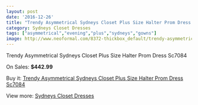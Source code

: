 ```yaml
---
layout: post
date: '2016-12-26'
title: "Trendy Asymmetrical Sydneys Closet Plus Size Halter Prom Dress Sc7084"
category: Sydneys Closet Dresses
tags: ["asymmetrical","evening","plus","sydneys","gowns"]
image: http://www.neoformal.com/8372-thickbox_default/trendy-asymmetrical-sydneys-closet-plus-size-halter-prom-dress-sc7084.jpg
---
```

Trendy Asymmetrical Sydneys Closet Plus Size Halter Prom Dress Sc7084

On Sales: **$442.99**
<a href="https://www.neoformal.com/en/sydneys-closet-dresses/2945-trendy-asymmetrical-sydneys-closet-plus-size-halter-prom-dress-sc7084.html"><amp-img layout="responsive" width="600" height="600" src="//www.neoformal.com/8372-thickbox_default/trendy-asymmetrical-sydneys-closet-plus-size-halter-prom-dress-sc7084.jpg" alt="Trendy Asymmetrical Sydneys Closet Plus Size Halter Prom Dress Sc7084 0" /></a>
<a href="https://www.neoformal.com/en/sydneys-closet-dresses/2945-trendy-asymmetrical-sydneys-closet-plus-size-halter-prom-dress-sc7084.html"><amp-img layout="responsive" width="600" height="600" src="//www.neoformal.com/8373-thickbox_default/trendy-asymmetrical-sydneys-closet-plus-size-halter-prom-dress-sc7084.jpg" alt="Trendy Asymmetrical Sydneys Closet Plus Size Halter Prom Dress Sc7084 1" /></a>

Buy it: [Trendy Asymmetrical Sydneys Closet Plus Size Halter Prom Dress Sc7084](https://www.neoformal.com/en/sydneys-closet-dresses/2945-trendy-asymmetrical-sydneys-closet-plus-size-halter-prom-dress-sc7084.html "Trendy Asymmetrical Sydneys Closet Plus Size Halter Prom Dress Sc7084")

View more: [Sydneys Closet Dresses](https://www.neoformal.com/en/30-sydneys-closet-dresses "Sydneys Closet Dresses")